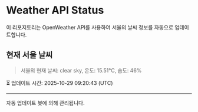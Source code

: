 
# Weather API Status

이 리포지토리는 OpenWeather API를 사용하여 서울의 날씨 정보를 자동으로 업데이트합니다.

## 현재 서울 날씨
> 서울의 현재 날씨: clear sky, 온도: 15.51°C, 습도: 46%

⏳ 업데이트 시간: 2025-10-29 09:20:43 (UTC)

---
자동 업데이트 봇에 의해 관리됩니다.
